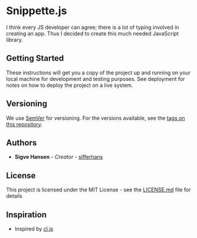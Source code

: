 # Snippette.js

I think every JS developer can agree; there is a lot of typing involved in creating an app.
Thus I decided to create this much needed JavaScript library.

## Getting Started

These instructions will get you a copy of the project up and running on your local machine for development and testing purposes. See deployment for notes on how to deploy the project on a live system.

## Versioning

We use [SemVer](http://semver.org/) for versioning. For the versions available, see the [tags on this repository](https://github.com/your/project/tags).

## Authors

* **Sigve Hansen** - *Creator* - [sifferhans](https://github.com/sifferhans)

## License

This project is licensed under the MIT License - see the [LICENSE.md](LICENSE.md) file for details

## Inspiration

* Inspired by [cl.js](https://github.com/johnchinjew/cl.js)
